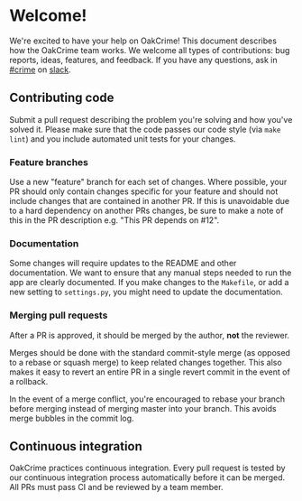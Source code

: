 # Welcome!

We're excited to have your help on OakCrime! This document describes how the
OakCrime team works. We welcome all types of contributions: bug reports, ideas,
features, and feedback. If you have any questions, ask in
[#crime](https://openoakland.slack.com/messages/C040ULV6C/team/U02HPRLSC/) on
[slack](http://slack.openoakland.org).


## Contributing code

Submit a pull request describing the problem you're solving and how you've
solved it. Please make sure that the code passes our code style (via `make
lint`) and you include automated unit tests for your changes.


###  Feature branches

Use a new "feature" branch for each set of changes. Where possible, your PR
should only contain changes specific for your feature and should not include
changes that are contained in another PR. If this is unavoidable due to a hard
dependency on another PRs changes, be sure to make a note of this in the PR
description e.g. "This PR depends on #12".


### Documentation

Some changes will require updates to the README and other documentation. We want
to ensure that any manual steps needed to run the app are clearly documented. If
you make changes to the `Makefile`, or add a new setting to `settings.py`, you
might need to update the documentation.


### Merging pull requests

After a PR is approved, it should be merged by the author, **not** the reviewer.

Merges should be done with the standard commit-style merge (as opposed to a rebase or
squash merge) to keep related changes together. This also makes it easy to
revert an entire PR in a single revert commit in the event of a rollback.

In the event of a merge conflict, you're encouraged to rebase your branch before
merging instead of merging master into your branch. This avoids merge bubbles in
the commit log.


## Continuous integration

OakCrime practices continuous integration. Every pull request is tested by our
continuous integration process automatically before it can be merged. All PRs
must pass CI and be reviewed by a team member.
